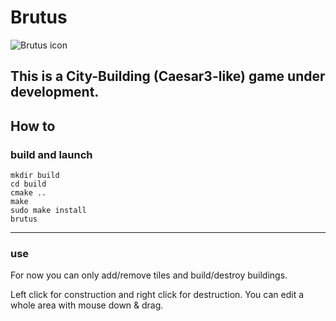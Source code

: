 # Brutus
![Brutus icon](https://cdn.rawgit.com/paul-arg/brutus-game/f4453d80/data/icons/64x64/brutus.svg)

This is a City-Building (Caesar3-like) game under development.
---
## How to
### build and launch
    mkdir build
    cd build
    cmake ..
    make
    sudo make install
    brutus
---
### use
For now you can only add/remove tiles and build/destroy buildings.

Left click for construction and right click for destruction. You can edit a whole area with mouse down & drag.
